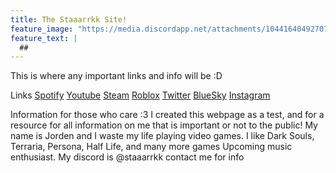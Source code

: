 ```yaml
---
title: The Staaarrkk Site!
feature_image: "https://media.discordapp.net/attachments/1044164049270738955/1315331492737585162/staarrk.png?ex=67570569&is=6755b3e9&hm=5ff56a54ab2e27f4e9bef9172831189122fbeee36950686f57ec21b09e964c48&=&format=webp&quality=lossless&width=810&height=249"
feature_text: |
  ##
---
```


This is where any important links and info will be :D

Links
 <a href="https://open.spotify.com/user/1m16d88z3kbqmzggu7ebglq4r">Spotify</a> 
 <a href="https://www.youtube.com/@staaarrkk">Youtube</a> 
 <a href="https://steamcommunity.com/id/Staaarrkk/">Steam</a> 
 <a href="(https://www.roblox.com/users/791422126/profile)">Roblox</a> 
 <a href="(https://x.com/staaarrkkLive)">Twitter</a> 
 <a href="(https://bsky.app/profile/staaarrkk.bsky.social)">BlueSky</a> 
 <a href="https://www.instagram.com/staaarrkklive/">Instagram</a> 

  Information for those who care :3
I created this webpage as a test, and for a resource for all information on me that is important or not to the public!
My name is Jorden and I waste my life playing video games.
I like Dark Souls, Terraria, Persona, Half Life, and many more games
Upcoming music enthusiast. My discord is @staaarrkk contact me for info 
